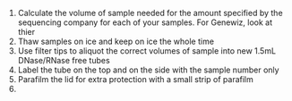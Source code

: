 1. Calculate the volume of sample needed for the amount specified by the sequencing company for each of your samples. For Genewiz, look at thier 
2. Thaw samples on ice and keep on ice the whole time
3. Use filter tips to aliquot the correct volumes of sample into new 1.5mL DNase/RNase free tubes
4. Label the tube on the top and on the side with the sample number only
5. Parafilm the lid for extra protection with a small strip of parafilm
6.

